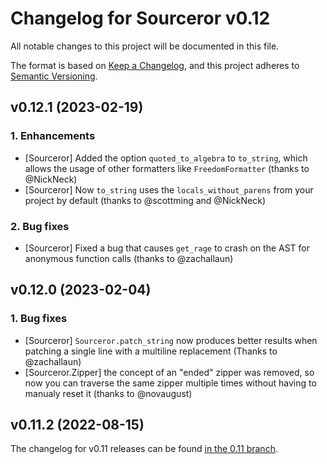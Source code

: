 # Changelog for Sourceror v0.12

All notable changes to this project will be documented in this file.

The format is based on [Keep a Changelog](https://keepachangelog.com/en/1.0.0/),
and this project adheres to [Semantic Versioning](https://semver.org/spec/v2.0.0.html).

## v0.12.1 (2023-02-19)

### 1. Enhancements
  - [Sourceror] Added the option `quoted_to_algebra` to `to_string`, which
  allows the usage of other formatters like `FreedomFormatter` (thanks to
  @NickNeck)
  - [Sourceror] Now `to_string` uses the `locals_without_parens` from your
    project by default (thanks to @scottming and @NickNeck)

### 2. Bug fixes
  - [Sourceror] Fixed a bug that causes `get_rage` to crash on the AST for
    anonymous function calls (thanks to @zachallaun)

## v0.12.0 (2023-02-04)

### 1. Bug fixes
  - [Sourceror] `Sourceror.patch_string` now produces better results when
    patching a single line with a multiline replacement (Thanks to @zachallaun)
  - [Sourceror.Zipper] the concept of an "ended" zipper was removed, so now you
    can traverse the same zipper multiple times without having to manualy reset
    it (thanks to @novaugust)


## v0.11.2 (2022-08-15)

The changelog for v0.11 releases can be found [in the 0.11
branch](https://github.com/doorgan/sourceror/blob/v0.11/CHANGELOG.md).

